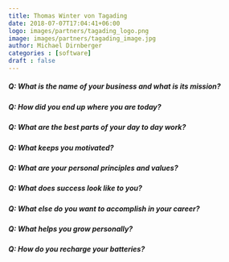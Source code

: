 ```yaml
---
title: Thomas Winter von Tagading
date: 2018-07-07T17:04:41+06:00
logo: images/partners/tagading_logo.png
image: images/partners/tagading_image.jpg
author: Michael Dirnberger
categories : [software]
draft : false
---
```


##### Q: What is the name of your business and what is its mission?
##### Q: How did you end up where you are today?
##### Q: What are the best parts of your day to day work?
##### Q: What keeps you motivated?
##### Q: What are your personal principles and values?
##### Q: What does success look like to you?
##### Q: What else do you want to accomplish in your career?
##### Q: What helps you grow personally?
##### Q: How do you recharge your batteries?
